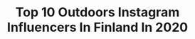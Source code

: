 ---
title: Top 10 Outdoors Instagram Influencers In Finland In 2020
description: >-
  Find top outdoors Instagram influencers in Finland in 2020. Most popular hashtags: #kuhmo #wanderlust #light #ourplanetdaily.
platform: Instagram
profiles:
  - username: "huntress.lara"
    fullname: >-
      LARA
    location: "Finland"
    followers: 2548
    engagement: 4401
    commentsToLikes: 0.024032
    id: ckaosoywxsfp10i788gg583ih
    verified: false
    hashtags: "#varisjahti, #tauko, #jaktjenter, #snow"
  - username: "aamukahvilla"
    fullname: >-
      HENRIIKKA REINMAN
    location: "Finland"
    followers: 28298
    engagement: 623
    commentsToLikes: 0.009830
    id: ck5chb6kaqg3f0i11a16x2o60
    verified: false
    hashtags: "#suomenluonto, #oddlygoodveggie, #teijo, #kes"
  - username: "jukkapaa"
    fullname: >-
      Jukka Paakkinen
    location: "Finland"
    followers: 11843
    engagement: 1947
    commentsToLikes: 0.024657
    id: ck0tz6enzp7qh0i19xzmqjhap
    verified: false
    hashtags: ""
  - username: "sariheikkin"
    fullname: >-
      𝕊𝕒𝕣𝕚 * Content creator
    location: "Finland"
    followers: 15814
    engagement: 783
    commentsToLikes: 0.047278
    id: ck138m5v3gwux0i19rqu7oguj
    verified: false
    hashtags: "#breakyourlimits, #retkipaikka, #freeasabird, #summer"
  - username: "saarahoo"
    fullname: >-
      Saara Holma
    location: "Finland"
    followers: 2465
    engagement: 2105
    commentsToLikes: 0.020032
    id: ck5hj0renfsvg0i11yejj6i8o
    verified: false
    hashtags: "#tunturiparatiisi, #happyplace, #cabinlife, #pallas"
  - username: "sannivierela"
    fullname: >-
      Sanni Vierelä | Lapland
    location: "Finland"
    followers: 21463
    engagement: 681
    commentsToLikes: 0.020559
    id: ck5c25d5jwkrm0i11jlrwezaw
    verified: false
    hashtags: "#stayactivewithxxl, #aarniwood, #showyournature, #haglofs"
  - username: "morrisonharrison"
    fullname: >-
      Mr Harrison
    location: "Finland"
    followers: 21860
    engagement: 358
    commentsToLikes: 0.046449
    id: ck1358acj073b0i192p0xatr9
    verified: false
    hashtags: "#harrisontheboss, #cozyliving, #fluffybelly, #pickofday"
  - username: "tonitoyras"
    fullname: >-
      Toni Töyräs • Lapland, Finland
    location: "Finland"
    followers: 10859
    engagement: 744
    commentsToLikes: 0.023978
    id: ck0w5a1072n540i19ysvgbbze
    verified: false
    hashtags: "#visualsofearth, #moodnation, #wanderlust, #ourplanetdaily"
  - username: "mikkokangasmaa"
    fullname: >-
      Mikko Kangasmaa | Finland
    location: "Finland"
    followers: 2509
    engagement: 1577
    commentsToLikes: 0.042127
    id: ck6000hpscqd70i147z0rvqqe
    verified: false
    hashtags: ""
  - username: "anttiautti"
    fullname: >-
      Antti Autti
    location: "Finland"
    followers: 20821
    engagement: 378
    commentsToLikes: 0.010954
    id: ck0tz6hrfp85h0i19iivroffb
    verified: false
    hashtags: "#feedyouradventure, #whatsyourline, #earthour, #shred"
---